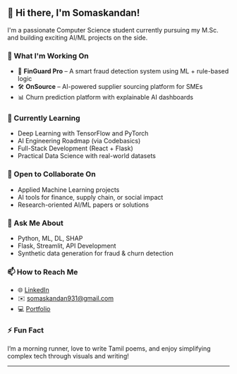 ## 👋 Hi there, I'm Somaskandan!

I'm a passionate Computer Science student currently pursuing my M.Sc. and building exciting AI/ML projects on the side.

### 🔭 What I'm Working On
- 🚀 **FinGuard Pro** – A smart fraud detection system using ML + rule-based logic
- 🛠️ **OnSource** – AI-powered supplier sourcing platform for SMEs
- 📊 Churn prediction platform with explainable AI dashboards

### 🌱 Currently Learning
- Deep Learning with TensorFlow and PyTorch  
- AI Engineering Roadmap (via Codebasics)  
- Full-Stack Development (React + Flask)  
- Practical Data Science with real-world datasets

### 🤝 Open to Collaborate On
- Applied Machine Learning projects  
- AI tools for finance, supply chain, or social impact  
- Research-oriented AI/ML papers or solutions

### 💬 Ask Me About
- Python, ML, DL, SHAP  
- Flask, Streamlit, API Development  
- Synthetic data generation for fraud & churn detection

### 📫 How to Reach Me
- 🌐 [LinkedIn](https://www.linkedin.com/in/somaskandan/)
- ✉️ somaskandan931@gmail.com
- 💻 [Portfolio](https://rajagopal-somaskandan.netlify.app/)

### ⚡ Fun Fact
I’m a morning runner, love to write Tamil poems, and enjoy simplifying complex tech through visuals and writing!

---

